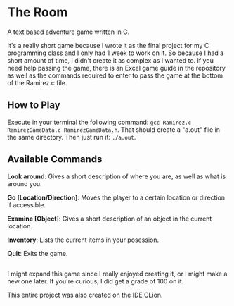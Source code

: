 # The Room
A text based adventure game written in C.

It's a really short game because I wrote it as the final project for my C programming class and I only had 1 week to work on it.
So because I had a short amount of time, I didn't create it as complex as I wanted to.
If you need help passing the game, there is an Excel game guide in the repository as well as the commands required to enter to pass the game at the bottom of the Ramirez.c file.

## How to Play

Execute in your terminal the following command: `gcc Ramirez.c RamirezGameData.c RamirezGameData.h`. That should create a "a.out" file in the same directory. Then just run it: `./a.out`.


## Available Commands

**Look around**: Gives a short description of where you are, as well as what is around you.

**Go [Location/Direction]**: Moves the player to a certain location or direction if accessible.

**Examine [Object]**: Gives a short description of an object in the current location.

**Inventory**: Lists the current items in your posession.

**Quit**: Exits the game.

##
I might expand this game since I really enjoyed creating it, or I might make a new one later. If you're curious, I did get a grade of 100 on it.

This entire project was also created on the IDE CLion.
